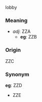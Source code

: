 lobby
### Meaning
+ _adj_: ZZA
    + __eg__: ZZB

### Origin

ZZC

### Synonym

__eg__: ZZD

+ ZZE


